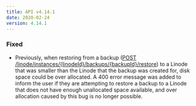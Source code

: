 ```yaml
---
title: API v4.14.1
date: 2020-02-24
version: 4.14.1
---
```



### Fixed

- Previously, when restoring from a backup ([POST
/linode/instances/{linodeId}/backups/{backupId}/restore](/docs/api/linode-instances/backup-restore/)) to a Linode that was smaller than the Linode that the backup was created for, disk space could be over allocated. A 400 error message was added to inform the user if they are attempting to restore a backup to a Linode that does not have enough unallocated space available, and over allocation caused by this bug is no longer possible.
